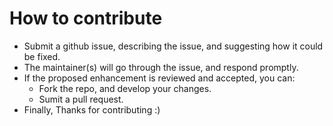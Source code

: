 # How to contribute 

- Submit a github issue, describing the issue, and suggesting how it could be fixed.
- The maintainer(s) will go through the issue, and respond promptly.
- If the proposed enhancement is reviewed and accepted, you can:
	- Fork the repo, and develop your changes.
	- Sumit a pull request.
- Finally, Thanks for contributing :)
